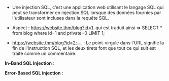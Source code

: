 
- Une injection SQL, c’est une application web utilisant le langage SQL qui peut se transformer en injection SQL lorsque des données fournies par l'utilisateur sont incluses dans la requête SQL.

- Aspect : https://website.thm/blog?id=1  qui est traduit ainsi => SELECT * from blog where id=1 and private=0 LIMIT 1;

- https://website.thm/blog?id=2;--  : Le point-virgule dans l'URL signifie la fin de l'instruction SQL, et les deux tirets font que tout ce qui suit est traité comme un commentaire.

**In-Band SQL Injection** :

**Error-Based SQL injection** :